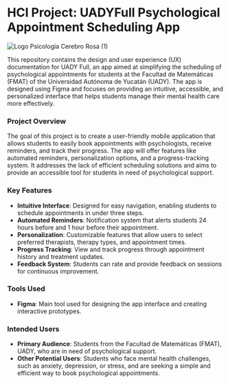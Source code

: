 # HCI Project: UADYFull Psychological Appointment Scheduling App
![Logo Psicologia Cerebro Rosa (1)](https://github.com/user-attachments/assets/6ed4e62d-f60e-4c3d-92ae-5ddf607a81c8)


This repository contains the design and user experience (UX) documentation for UADY Full, an app aimed at simplifying the scheduling of psychological appointments for students at the Facultad de Matemáticas (FMAT) of the Universidad Autónoma de Yucatán (UADY). The app is designed using Figma and focuses on providing an intuitive, accessible, and personalized interface that helps students manage their mental health care more effectively.

### Project Overview
The goal of this project is to create a user-friendly mobile application that allows students to easily book appointments with psychologists, receive reminders, and track their progress. The app will offer features like automated reminders, personalization options, and a progress-tracking system. It addresses the lack of efficient scheduling solutions and aims to provide an accessible tool for students in need of psychological support.

### Key Features
- **Intuitive Interface**: Designed for easy navigation, enabling students to schedule appointments in under three steps.
- **Automated Reminders**: Notification system that alerts students 24 hours before and 1 hour before their appointment.
- **Personalization**: Customizable features that allow users to select preferred therapists, therapy types, and appointment times.
- **Progress Tracking**: View and track progress through appointment history and treatment updates.
- **Feedback System**: Students can rate and provide feedback on sessions for continuous improvement.

### Tools Used
- **Figma**: Main tool used for designing the app interface and creating interactive prototypes.

### Intended Users
- **Primary Audience**: Students from the Facultad de Matemáticas (FMAT), UADY, who are in need of psychological support.
- **Other Potential Users**: Students who face mental health challenges, such as anxiety, depression, or stress, and are seeking a simple and efficient way to book psychological appointments.
